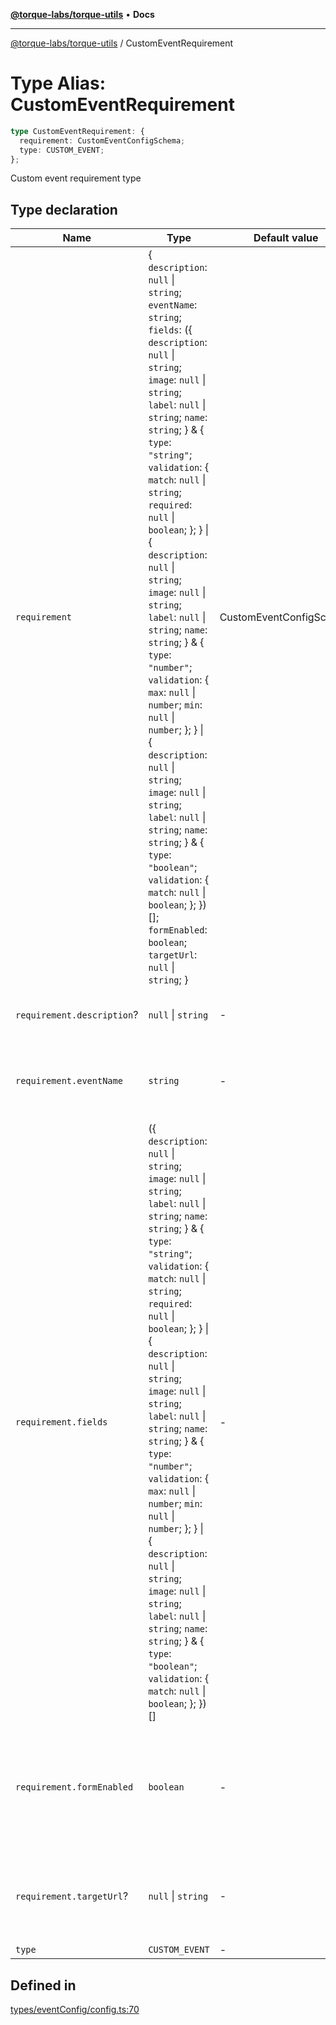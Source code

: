 [**@torque-labs/torque-utils**](../README.md) • **Docs**

***

[@torque-labs/torque-utils](../README.md) / CustomEventRequirement

# Type Alias: CustomEventRequirement

```ts
type CustomEventRequirement: {
  requirement: CustomEventConfigSchema;
  type: CUSTOM_EVENT;
};
```

Custom event requirement type

## Type declaration

| Name | Type | Default value | Description |
| ------ | ------ | ------ | ------ |
| `requirement` | \{ `description`: `null` \| `string`; `eventName`: `string`; `fields`: (\{ `description`: `null` \| `string`; `image`: `null` \| `string`; `label`: `null` \| `string`; `name`: `string`; \} & \{ `type`: `"string"`; `validation`: \{ `match`: `null` \| `string`; `required`: `null` \| `boolean`; \}; \} \| \{ `description`: `null` \| `string`; `image`: `null` \| `string`; `label`: `null` \| `string`; `name`: `string`; \} & \{ `type`: `"number"`; `validation`: \{ `max`: `null` \| `number`; `min`: `null` \| `number`; \}; \} \| \{ `description`: `null` \| `string`; `image`: `null` \| `string`; `label`: `null` \| `string`; `name`: `string`; \} & \{ `type`: `"boolean"`; `validation`: \{ `match`: `null` \| `boolean`; \}; \})[]; `formEnabled`: `boolean`; `targetUrl`: `null` \| `string`; \} | CustomEventConfigSchema | - |
| `requirement.description`? | `null` \| `string` | - | A short description to the user of the custom event |
| `requirement.eventName` | `string` | - | The name of the custom event that will be used in the POST request to the API |
| `requirement.fields` | (\{ `description`: `null` \| `string`; `image`: `null` \| `string`; `label`: `null` \| `string`; `name`: `string`; \} & \{ `type`: `"string"`; `validation`: \{ `match`: `null` \| `string`; `required`: `null` \| `boolean`; \}; \} \| \{ `description`: `null` \| `string`; `image`: `null` \| `string`; `label`: `null` \| `string`; `name`: `string`; \} & \{ `type`: `"number"`; `validation`: \{ `max`: `null` \| `number`; `min`: `null` \| `number`; \}; \} \| \{ `description`: `null` \| `string`; `image`: `null` \| `string`; `label`: `null` \| `string`; `name`: `string`; \} & \{ `type`: `"boolean"`; `validation`: \{ `match`: `null` \| `boolean`; \}; \})[] | - | Array of custom event property fields and the validation |
| `requirement.formEnabled` | `boolean` | - | Depreceated: Whether it's enabled as a form directly in the UI NOTE: This is depreceated. Use `FORM_SUBMISSION` instead |
| `requirement.targetUrl`? | `null` \| `string` | - | The target URL for more information, or where the requirement can be completed |
| `type` | `CUSTOM_EVENT` | - | - |

## Defined in

[types/eventConfig/config.ts:70](https://github.com/torque-labs/torque-utils/blob/3bd29ca22f900f1cf2686f7f240bf82e15337207/types/eventConfig/config.ts#L70)
